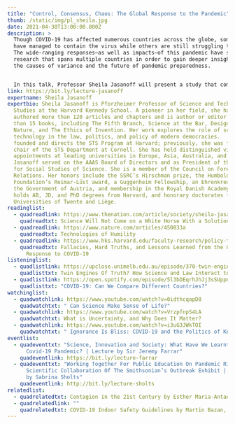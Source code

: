 ```yaml
---
title: "Control, Consensus, Chaos: The Global Response to the Pandemic"
thumb: /static/img/pl_sheila.jpg
date: 2021-04-30T13:00:00.000Z
description: >
  Though COVID-19 has affected numerous countries across the globe, some nations
  have managed to contain the virus while others are still struggling to do so.
  The wide-ranging responses—as well as impacts—of this pandemic have spurred
  research that spans multiple countries in order to gain deeper insights into
  the causes of variance and the future of pandemic preparedness.


  In this talk, Professor Sheila Jasanoff will present a study that compared pandemic responses in eighteen countries. Research teams in each country have closely followed the crisis in three interlocking sectors—health, economy, politics—providing vital information on how and why Covid-19 has produced such different outcomes and what policy-makers can do moving forward. Jasanoff, who co-directed the study, will talk about the most surprising findings from this massive undertaking and discuss how they can inform our understanding of the human impacts of the pandemic.
link: https://bit.ly/lecture-jasanoff
expertname: Sheila Jasanoff
expertbio: Sheila Jasanoff is Pforzheimer Professor of Science and Technology
  Studies at the Harvard Kennedy School. A pioneer in her field, she has
  authored more than 120 articles and chapters and is author or editor of more
  than 15 books, including The Fifth Branch, Science at the Bar, Designs on
  Nature, and The Ethics of Invention. Her work explores the role of science and
  technology in the law, politics, and policy of modern democracies.   She
  founded and directs the STS Program at Harvard; previously, she was founding
  chair of the STS Department at Cornell. She has held distinguished visiting
  appointments at leading universities in Europe, Asia, Australia, and the US.
  Jasanoff served on the AAAS Board of Directors and as President of the Society
  for Social Studies of Science. She is a member of the Council on Foreign
  Relations. Her honors include the SSRC’s Hirschman prize, the Humboldt
  Foundation’s Reimar-Lüst award, a Guggenheim Fellowship, an Ehrenkreuz from
  the Government of Austria, and membership in the Royal Danish Academy. She
  holds AB, JD, and PhD degrees from Harvard, and honorary doctorates from the
  Universities of Twente and Liège.
readinglist:
  - quadreadlink: https://www.thenation.com/article/society/sheila-jasanoff-interview-coronavirus/
    quadreadtxt: Science Will Not Come on a White Horse With a Solution
  - quadreadlink: https://www.nature.com/articles/450033a
    quadreadtxt: Technologies of Humility
  - quadreadlink: https://www.hks.harvard.edu/faculty-research/policy-topics/health/fallacies-hard-truths-and-lessons-learned-global-response
    quadreadtxt: Fallacies, Hard Truths, and Lessons Learned from the Global
      Response to COVID-19
listeninglist:
  - quadlistlink: https://upclose.unimelb.edu.au/episode/370-twin-engines-truth-how-science-and-law-interact-construct-our-world
    quadlisttxt: Twin Engines Of Truth? How Science and Law Interact to Construct Our World
  - quadlistlink: https://open.spotify.com/episode/5l3bDEqrhJhJj3sSUppndY?si=ldL-e0_mRS6xg4gfm92IlQ
    quadlisttxt: "COVID-19: Can We Compare Different Countries?"
watchinglist:
  - quadwatchlink: https://www.youtube.com/watch?v=0idthcqapD8
    quadwatchtxt: " Can Science Make Sense of Life?"
  - quadwatchlink: https://www.youtube.com/watch?v=VrzpfnpS4LA
    quadwatchtxt: What is Uncertainty, and Why Does It Matter?
  - quadwatchlink: https://www.youtube.com/watch?v=i3uG3JWkTOI
    quadwatchtxt: " Ignorance Is Bliss: COVID-19 and the Politics of Knowledge"
eventlist:
  - quadeventtxt: "Science, Innovation and Society: What Have We Learnt From the
      Covid-19 Pandemic? | Lecture by Sir Jeremy Farrar"
    quadeventlink: https://bit.ly/lecture-farrar
  - quadeventtxt: "Working Together For Public Education On Pandemic Risks: The
      Scientific Collaboration Of The Smithsonian’s Outbreak Exhibit | Lecture
      by Sabrina Sholts"
    quadeventlink: http://bit.ly/lecture-sholts
relatedlist:
  - quadrelatedtxt: Contagion in the 21st Century by Esther Maria-Antao
  - quadrelatedlink: ""
    quadrelatedtxt: COVID-19 Indoor Safety Guidelines by Martin Bazan, John Bush, Kasim Khan
---
```

